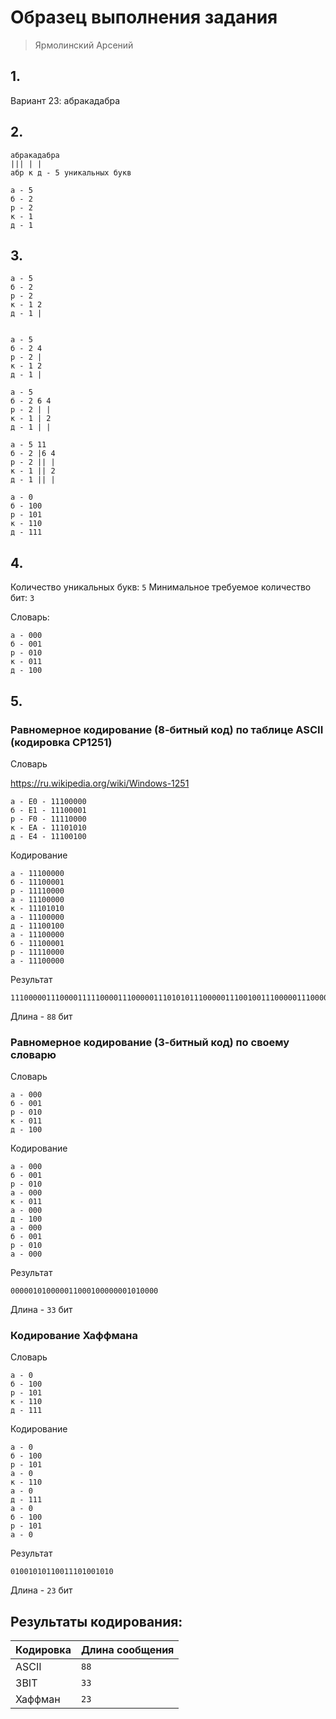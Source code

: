 # Образец выполнения задания

> Ярмолинский Арсений

## 1.

Вариант 23: абракадабра

## 2.

```
абракадабра
||| | |
абр к д - 5 уникальных букв

а - 5
б - 2
р - 2
к - 1
д - 1
```

## 3.

```
а - 5
б - 2
р - 2
к - 1 2
д - 1 |


а - 5
б - 2 4
р - 2 |
к - 1 2
д - 1 |

а - 5
б - 2 6 4
р - 2 | |
к - 1 | 2
д - 1 | |

а - 5 11
б - 2 |6 4
р - 2 || |
к - 1 || 2
д - 1 || |

а - 0
б - 100
р - 101
к - 110
д - 111
```

## 4.

Количество уникальных букв: `5`
Минимальное требуемое количество бит: `3`

Словарь:
```
а - 000
б - 001
р - 010
к - 011
д - 100
```

## 5.

### Равномерное кодирование (8-битный код) по таблице ASCII (кодировка CP1251)


Словарь

https://ru.wikipedia.org/wiki/Windows-1251

```
а - E0 - 11100000
б - E1 - 11100001
р - F0 - 11110000
к - EA - 11101010
д - E4 - 11100100
```

Кодирование
```
а - 11100000
б - 11100001
р - 11110000
а - 11100000
к - 11101010
а - 11100000
д - 11100100
а - 11100000
б - 11100001
р - 11110000
а - 11100000
```

Результат
```
1110000011100001111100001110000011101010111000001110010011100000111000011111000011100000
```
Длина - `88` бит

### Равномерное кодирование (3-битный код) по своему словарю

Словарь
```
а - 000
б - 001
р - 010
к - 011
д - 100
```

Кодирование
```
а - 000
б - 001
р - 010
а - 000
к - 011
а - 000
д - 100
а - 000
б - 001
р - 010
а - 000
```

Результат
```
000001010000011000100000001010000
```
Длина - `33` бит

### Кодирование Хаффмана

Словарь
```
а - 0
б - 100
р - 101
к - 110
д - 111
```

Кодирование
```
а - 0
б - 100
р - 101
а - 0
к - 110
а - 0
д - 111
а - 0
б - 100
р - 101
а - 0
```

Результат

```
01001010110011101001010
```

Длина - `23` бит

## Результаты кодирования:

| Кодировка | Длина сообщения |
|-----------|-----------------|
| ASCII     | `88`            |
| 3BIT      | `33`            |
| Хаффман   | `23`            |
